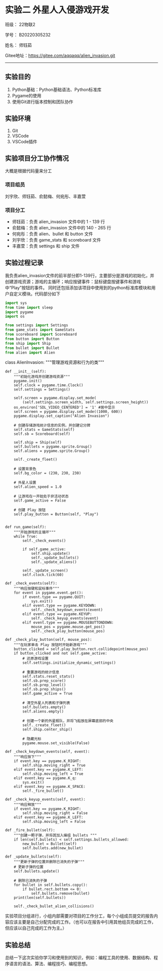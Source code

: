 # 实验二 外星人入侵游戏开发

班级： 22物联2

学号： B20220305232

姓名： 师钰茹

Gitee地址：<https://gitee.com/aqqaqq/alien_invasion.git>

---

## 实验目的

1. Python基础：Python基础语法、Python标准库
2. Pygame的使用
3. 使用Git进行版本控制和团队协作

## 实验环境

1. Git
2. VSCode
3. VSCode插件

## 实验项目分工协作情况
  大概是根据代码量来分工
### 项目组员
刘宇欣、师钰茹、俞懿梅、何宛彤、丰嘉萱
### 项目分工
 - 师钰茹：负责 alien_invasion 文件中的 1 - 139 行
 - 俞懿梅：负责 alien_invasion 文件中的 140 - 265 行
 - 何宛彤：负责 alien、bullet 和 button 文件
 - 刘宇欣：负责 game_stats 和 scoreboard 文件
 - 丰嘉萱：负责 settings 和 ship 文件
## 实验过程记录
  我负责alien_invasion文件的前半部分即1-139行，主要部分是游戏的初始化，并创建游戏资源；游戏的主循环；响应按键事件：鼠标键盘按键事件和游戏中“Play”按钮的事件。
同时还包括添加该项目中使用到的python标准库模块和用户自定义模块。代码部分如下
```python
import sys
from time import sleep
import pygame
import os

from settings import Settings
from game_stats import GameStats
from scoreboard import Scoreboard
from button import Button
from ship import Ship
from bullet import Bullet
from alien import Alien
```
class AlienInvasion:
    """管理游戏资源和行为的类"""

    def __init__(self):
        """初始化游戏并创建游戏资源"""
        pygame.init()
        self.clock = pygame.time.Clock()
        self.settings = Settings()

        self.screen = pygame.display.set_mode(
            (self.settings.screen_width, self.settings.screen_height))
        os.environ['SDL_VIDEO_CENTERED'] = '1' #居中显示
        self.screen = pygame.display.set_mode((1000, 600))
        pygame.display.set_caption("Alien Invasion")

        # 创建存储游戏统计信息的实例，并创建记分牌
        self.stats = GameStats(self)
        self.sb = Scoreboard(self)

        self.ship = Ship(self)
        self.bullets = pygame.sprite.Group()
        self.aliens = pygame.sprite.Group()

        self._create_fleet()

        # 设置背景色
        self.bg_color = (230, 230, 230)

        # 外星人设置
        self.alien_speed = 1.0

        # 让游戏在一开始处于非活动状态
        self.game_active = False

        # 创建 Play 按钮
        self.play_button = Button(self, "Play")


    def run_game(self):
        """开始游戏的主循环"""
        while True:
            self._check_events()

            if self.game_active:
                self.ship.update()
                self._update_bullets()
                self._update_aliens()
                
            self._update_screen()
            self.clock.tick(60)

    def _check_events(self):
        """响应按键和鼠标事件"""
        for event in pygame.event.get():
            if event.type == pygame.QUIT:
                sys.exit()
            elif event.type == pygame.KEYDOWN:
                self._check_keydown_events(event)
            elif event.type == pygame.KEYUP:
                self._check_keyup_events(event)
            elif event.type == pygame.MOUSEBUTTONDOWN:
                mouse_pos = pygame.mouse.get_pos()
                self._check_play_button(mouse_pos)

    def _check_play_button(self, mouse_pos):
        """在玩家单击 Play 按钮时开始新游戏"""
        button_clicked = self.play_button.rect.collidepoint(mouse_pos)
        if button_clicked and not self.game_active:
            # 还原游戏设置
            self.settings.initialize_dynamic_settings()

            # 重置游戏的统计信息
            self.stats.reset_stats()
            self.sb.prep_score()
            self.sb.prep_level()
            self.sb.prep_ships()
            self.game_active = True

            # 清空外星人列表和子弹列表
            self.bullets.empty()
            self.aliens.empty()
            
            # 创建一个新的外星舰队，并将飞船放在屏幕底部的中央
            self._create_fleet()
            self.ship.center_ship()

            # 隐藏光标
            pygame.mouse.set_visible(False)

    def _check_keydown_events(self, event):
        """响应按下"""
        if event.key == pygame.K_RIGHT:
            self.ship.moving_right = True
        elif event.key == pygame.K_LEFT:
            self.ship.moving_left = True
        elif event.key == pygame.K_q:
            sys.exit()
        elif event.key == pygame.K_SPACE:
            self._fire_bullet()   

    def _check_keyup_events(self, event):
        """响应释放"""
        if event.key == pygame.K_RIGHT:
            self.ship.moving_right = False
        elif event.key == pygame.K_LEFT:
            self.ship.moving_left = False

    def _fire_bullet(self):
        """创建一颗子弹，并将其加入编组 bullets """
        if len(self.bullets) < self.settings.bullets_allowed:
            new_bullet = Bullet(self)
            self.bullets.add(new_bullet)

    def _update_bullets(self):
        """更新子弹的位置并删除已消失的子弹"""
        # 更新子弹的位置
        self.bullets.update()

        # 删除已消失的子弹
        for bullet in self.bullets.copy():
            if bullet.rect.bottom <= 0:
                self.bullets.remove(bullet)
        print(len(self.bullets))

        self._check_bullet_alien_collisions()

实验项目分组进行，小组内部需要对项目的工作分工，每个小组成员提交的报告内容应该主要是自己分配完成的工作。（也可以在报告中引用其他组员完成的工作，但应该以自己完成的工作为主。）

## 实验总结

总结一下这次实验你学习和使用到的知识，例如：编程工具的使用、数据结构、程序语言的语法、算法、编程技巧、编程思想。
